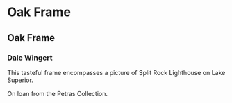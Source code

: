 # Oak Frame

## Oak Frame

### Dale Wingert

This tasteful frame encompasses a picture of Split Rock Lighthouse on Lake Superior.

On loan from the Petras Collection.
